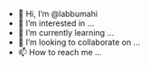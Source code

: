 - 👋 Hi, I’m @labbumahi
- 👀 I’m interested in ...
- 🌱 I’m currently learning ...
- 💞️ I’m looking to collaborate on ...
- 📫 How to reach me ...

<!---
labbumahi/labbumahi is a ✨ special ✨ repository because its `README.md` (this file) appears on your GitHub profile.
You can click the Preview link to take a look at your changes.
--->
